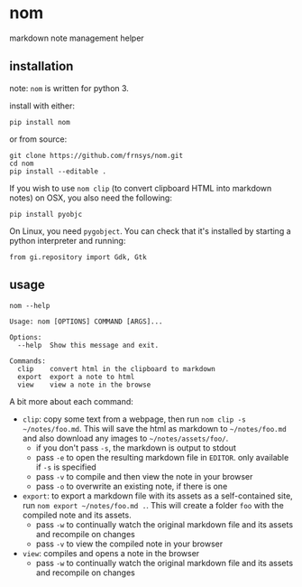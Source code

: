 # nom

markdown note management helper

## installation

note: `nom` is written for python 3.

install with either:

    pip install nom

or from source:

    git clone https://github.com/frnsys/nom.git
    cd nom
    pip install --editable .

If you wish to use `nom clip` (to convert clipboard HTML into markdown notes) on OSX, you also need the following:

    pip install pyobjc

On Linux, you need `pygobject`. You can check that it's installed by starting a python interpreter and running:

    from gi.repository import Gdk, Gtk

## usage

```
nom --help

Usage: nom [OPTIONS] COMMAND [ARGS]...

Options:
  --help  Show this message and exit.

Commands:
  clip    convert html in the clipboard to markdown
  export  export a note to html
  view    view a note in the browse
```

A bit more about each command:

- `clip`: copy some text from a webpage, then run `nom clip -s ~/notes/foo.md`. This will save the html as markdown to `~/notes/foo.md` and also download any images to `~/notes/assets/foo/`.
    - if you don't pass `-s`, the markdown is output to stdout
    - pass `-e` to open the resulting markdown file in `EDITOR`. only available if `-s` is specified
    - pass `-v` to compile and then view the note in your browser
    - pass `-o` to overwrite an existing note, if there is one
- `export`: to export a markdown file with its assets as a self-contained site, run `nom export ~/notes/foo.md .`. This will create a folder `foo` with the compiled note and its assets.
    - pass `-w` to continually watch the original markdown file and its assets and recompile on changes
    - pass `-v` to view the compiled note in your browser
- `view`: compiles and opens a note in the browser
    - pass `-w` to continually watch the original markdown file and its assets and recompile on changes
